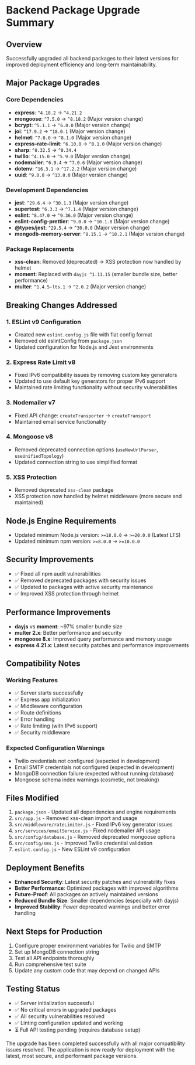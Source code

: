 # Backend Package Upgrade Summary

## Overview
Successfully upgraded all backend packages to their latest versions for improved deployment efficiency and long-term maintainability.

## Major Package Upgrades

### Core Dependencies
- **express**: `^4.18.2` → `^4.21.2`
- **mongoose**: `^7.5.0` → `^8.18.2` (Major version change)
- **bcrypt**: `^5.1.1` → `^6.0.0` (Major version change)
- **joi**: `^17.9.2` → `^18.0.1` (Major version change)
- **helmet**: `^7.0.0` → `^8.1.0` (Major version change)
- **express-rate-limit**: `^6.10.0` → `^8.1.0` (Major version change)
- **sharp**: `^0.32.5` → `^0.34.4`
- **twilio**: `^4.15.0` → `^5.9.0` (Major version change)
- **nodemailer**: `^6.9.4` → `^7.0.6` (Major version change)
- **dotenv**: `^16.3.1` → `^17.2.2` (Major version change)
- **uuid**: `^9.0.0` → `^13.0.0` (Major version change)

### Development Dependencies
- **jest**: `^29.6.4` → `^30.1.3` (Major version change)
- **supertest**: `^6.3.3` → `^7.1.4` (Major version change)
- **eslint**: `^8.47.0` → `^9.36.0` (Major version change)
- **eslint-config-prettier**: `^9.0.0` → `^10.1.8` (Major version change)
- **@types/jest**: `^29.5.4` → `^30.0.0` (Major version change)
- **mongodb-memory-server**: `^8.15.1` → `^10.2.1` (Major version change)

### Package Replacements
- **xss-clean**: Removed (deprecated) → XSS protection now handled by helmet
- **moment**: Replaced with `dayjs ^1.11.15` (smaller bundle size, better performance)
- **multer**: `^1.4.5-lts.1` → `^2.0.2` (Major version change)

## Breaking Changes Addressed

### 1. ESLint v9 Configuration
- Created new `eslint.config.js` file with flat config format
- Removed old eslintConfig from `package.json`
- Updated configuration for Node.js and Jest environments

### 2. Express Rate Limit v8
- Fixed IPv6 compatibility issues by removing custom key generators
- Updated to use default key generators for proper IPv6 support
- Maintained rate limiting functionality without security vulnerabilities

### 3. Nodemailer v7
- Fixed API change: `createTransporter` → `createTransport`
- Maintained email service functionality

### 4. Mongoose v8
- Removed deprecated connection options (`useNewUrlParser`, `useUnifiedTopology`)
- Updated connection string to use simplified format

### 5. XSS Protection
- Removed deprecated `xss-clean` package
- XSS protection now handled by helmet middleware (more secure and maintained)

## Node.js Engine Requirements
- Updated minimum Node.js version: `>=18.0.0` → `>=20.0.0` (Latest LTS)
- Updated minimum npm version: `>=8.0.0` → `>=10.0.0`

## Security Improvements
- ✅ Fixed all npm audit vulnerabilities
- ✅ Removed deprecated packages with security issues
- ✅ Updated to packages with active security maintenance
- ✅ Improved XSS protection through helmet

## Performance Improvements
- **dayjs** vs **moment**: ~97% smaller bundle size
- **multer 2.x**: Better performance and security
- **mongoose 8.x**: Improved query performance and memory usage
- **express 4.21.x**: Latest security patches and performance improvements

## Compatibility Notes

### Working Features
- ✅ Server starts successfully
- ✅ Express app initialization
- ✅ Middleware configuration
- ✅ Route definitions
- ✅ Error handling
- ✅ Rate limiting (with IPv6 support)
- ✅ Security middleware

### Expected Configuration Warnings
- Twilio credentials not configured (expected in development)
- Email SMTP credentials not configured (expected in development)
- MongoDB connection failure (expected without running database)
- Mongoose schema index warnings (cosmetic, not breaking)

## Files Modified
1. `package.json` - Updated all dependencies and engine requirements
2. `src/app.js` - Removed xss-clean import and usage
3. `src/middleware/rateLimiter.js` - Fixed IPv6 key generator issues
4. `src/services/emailService.js` - Fixed nodemailer API usage
5. `src/config/database.js` - Removed deprecated mongoose options
6. `src/config/sms.js` - Improved Twilio credential validation
7. `eslint.config.js` - New ESLint v9 configuration

## Deployment Benefits
- **Enhanced Security**: Latest security patches and vulnerability fixes
- **Better Performance**: Optimized packages with improved algorithms
- **Future-Proof**: All packages on actively maintained versions
- **Reduced Bundle Size**: Smaller dependencies (especially with dayjs)
- **Improved Stability**: Fewer deprecated warnings and better error handling

## Next Steps for Production
1. Configure proper environment variables for Twilio and SMTP
2. Set up MongoDB connection string
3. Test all API endpoints thoroughly
4. Run comprehensive test suite
5. Update any custom code that may depend on changed APIs

## Testing Status
- ✅ Server initialization successful
- ✅ No critical errors in upgraded packages
- ✅ All security vulnerabilities resolved
- ✅ Linting configuration updated and working
- ⏳ Full API testing pending (requires database setup)

The upgrade has been completed successfully with all major compatibility issues resolved. The application is now ready for deployment with the latest, most secure, and performant package versions.
